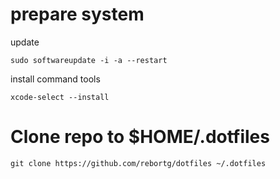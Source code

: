 
# prepare system

update

```sudo softwareupdate -i -a --restart```

install command tools

```xcode-select --install```

# Clone repo to $HOME/.dotfiles

```git clone https://github.com/rebortg/dotfiles ~/.dotfiles```
